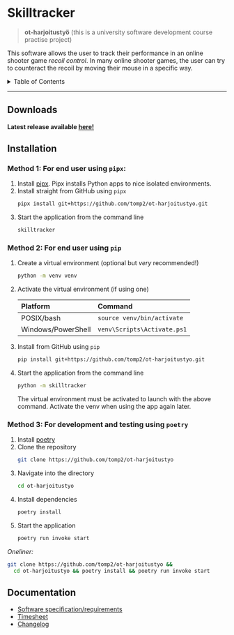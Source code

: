 # Skilltracker

> **ot-harjoitustyö** (this is a university software development course practise project)

This software allows the user to track their performance in an online shooter game _recoil control_. In many online
shooter games, the user can try to counteract the recoil by moving their mouse in a specific way.

<details>
  <summary>Table of Contents</summary>
  <ol>
    <li><a href="#downloads">Downloads</a></li>
    <li>
      <a href="#installation">Installation</a></li>
      <ul>
        <li><a href="#method-1-for-end-user-using-pipx">For end user using pipx</a></li>
        <li><a href="#method-2-for-end-user-using-pip">For end user using pip</a></li>
        <li><a href="#method-3-for-development-and-testing-using-poetry">For development and testing using poetry</a></li>
      </ul>
    <li>
      <a href="#documentation">Documentation</a>
      <ul>
        <li><a href="/dokumentaatio/vaatimusmaarittely.md">Software specification/requirements</a></li>
        <li><a href="/dokumentaatio/tuntikirjanpito.md">Timesheet</a></li>
        <li><a href="/dokumentaatio/changelog.md">Changelog</a></li>
      </ul>
    </li>
  </ol>
</details>

---

## Downloads

**Latest release available [here!](https://github.com/tomp2/ot-harjoitustyo/releases/tag/viikko5)**

## Installation

### Method 1: For end user using `pipx`:

1. Install [pipx](https://github.com/pypa/pipx). Pipx installs Python apps to nice isolated environments.
2. Install straight from GitHub using `pipx`
   ```bash
   pipx install git+https://github.com/tomp2/ot-harjoitustyo.git
   ```
3. Start the application from the command line
   ```bash
   skilltracker
   ```

### Method 2: For end user using `pip`

1. Create a virtual environment (optional but _very_ recommended!)
      ```bash
      python -m venv venv
      ```
2. Activate the virtual environment (if using one)

   | Platform           | Command |
   |:-------------------|:--------|
   | POSIX/bash         | `source venv/bin/activate` |
   | Windows/PowerShell | `venv\Scripts\Activate.ps1` |
3. Install from GitHub using `pip`
   ```bash
   pip install git+https://github.com/tomp2/ot-harjoitustyo.git
   ```
4. Start the application from the command line
   ```bash
   python -m skilltracker
   ```
   The virtual environment must be activated to launch with the above command.
   Activate the venv when using the app again later.

### Method 3: For development and testing using `poetry`
1. Install [poetry](https://python-poetry.org/)
2. Clone the repository
   ```bash
   git clone https://github.com/tomp2/ot-harjoitustyo
   ```
3. Navigate into the directory
    ```bash
    cd ot-harjoitustyo
    ```
4. Install dependencies
    ```bash
    poetry install
    ```
5. Start the application
    ```bash
    poetry run invoke start
    ```

_Oneliner:_
```bash
git clone https://github.com/tomp2/ot-harjoitustyo &&
  cd ot-harjoitustyo && poetry install && poetry run invoke start
```

## Documentation

- [Software specification/requirements](/dokumentaatio/vaatimusmaarittely.md)
- [Timesheet](/dokumentaatio/tuntikirjanpito.md)
- [Changelog](/dokumentaatio/changelog.md)
